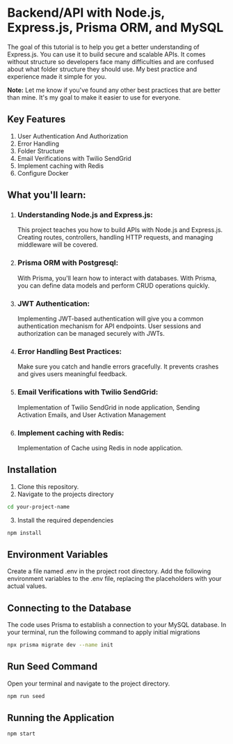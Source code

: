 # Backend/API with Node.js, Express.js, Prisma ORM, and MySQL

The goal of this tutorial is to help you get a better understanding of Express.js. You can use it to build secure and scalable APIs.
It comes without structure so developers face many difficulties and are confused about what folder structure they should use. My best practice and experience made it simple for you.

**Note:** Let me know if you've found any other best practices that are better than mine. It's my goal to make it easier to use for everyone.

## Key Features

1. User Authentication And Authorization
2. Error Handling
3. Folder Structure
4. Email Verifications with Twilio SendGrid
5. Implement caching with Redis
6. Configure Docker

## What you'll learn:

1. ### Understanding Node.js and Express.js:
   This project teaches you how to build APIs with Node.js and Express.js. Creating routes, controllers, handling HTTP requests, and managing middleware will be covered.

2. ### Prisma ORM with Postgresql:
   With Prisma, you'll learn how to interact with databases. With Prisma, you can define data models and perform CRUD operations quickly.

3. ### JWT Authentication:
   Implementing JWT-based authentication will give you a common authentication mechanism for API endpoints. User sessions and authorization can be managed securely with JWTs.

4. ### Error Handling Best Practices:
   Make sure you catch and handle errors gracefully. It prevents crashes and gives users meaningful feedback.

5. ### Email Verifications with Twilio SendGrid:
   Implementation of Twilio SendGrid in node application, Sending Activation Emails, and User Activation Management

5. ### Implement caching with Redis:
   Implementation of Cache using Redis in node application.


## Installation

1. Clone this repository.
2. Navigate to the projects directory

```bash
cd your-project-name
```

3. Install the required dependencies

```bash
npm install
```

## Environment Variables

Create a file named .env in the project root directory.
Add the following environment variables to the .env file, replacing the placeholders with your actual values.

## Connecting to the Database

The code uses Prisma to establish a connection to your MySQL database.
In your terminal, run the following command to apply initial migrations

```bash
npx prisma migrate dev --name init
```

## Run Seed Command

Open your terminal and navigate to the project directory.
```bash
npm run seed
```

## Running the Application

```bash
npm start
```
